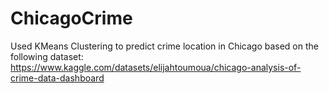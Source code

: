 # ChicagoCrime

Used KMeans Clustering to predict crime location in Chicago based on the following dataset:
https://www.kaggle.com/datasets/elijahtoumoua/chicago-analysis-of-crime-data-dashboard


